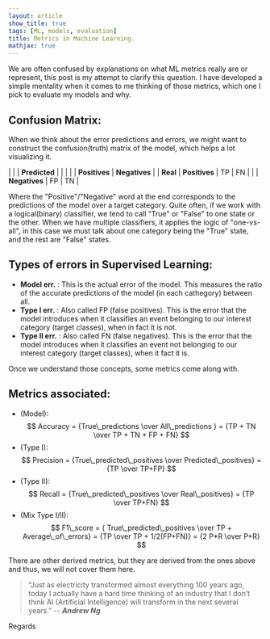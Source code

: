 ```yaml
---
layout: article
show_title: true
tags: [ML, models, evaluation]
title: Metrics in Machine Learning.
mathjax: true
---
```


We are often confused by explanations on what ML metrics really are or represent, this post is my attempt to clarify this question. I have developed a simple mentality when it comes to me thinking of those metrics, which one I pick to evaluate my models and why.

## Confusion Matrix:

When we think about the error predictions and errors, we might want to construct the confusion(truth) matrix of the model, which helps a lot visualizing it.


|      |           | **Predicted**  |          |
|      |           | **Positives** | **Negatives** |
| **Real** | **Positives** | TP        | FN |
|      | **Negatives** | FP        | TN |

Where the "Positive"/"Negative" word at the end corresponds to the predictions of the model over a target category. Quite often, if we work with a logical(binary) classifier, we tend to call "True" or "False" to one state or the other. When we have multiple classifiers, it applies the logic of "one-vs-all", in this case we must talk about one category being the "True" state, and the rest are "False" states.

## Types of errors in Supervised Learning:

- **Model err.** : This is the actual error of the model. This measures the ratio of the accurate predictions of the model (in each cathegory) between all.
- **Type I err.** : Also called FP (false positives). This is the error that the model introduces when it classifies an event belonging to our interest category (target classes), when in fact it is not.
- **Type II err.** : Also called FN (false negatives). This is the error that the model introduces when it classifies an event not belonging to our interest category (target classes), when it fact it is.

Once we understand those concepts, some metrics come along with.

## Metrics associated:

- (Model): 
$$ Accuracy = {True\_predictions \over All\_predictions } = {TP + TN \over TP + TN + FP + FN} $$
- (Type I): 
$$ Precision = {True\_predicted\_positives \over Predicted\_positives} = {TP \over TP+FP} $$
- (Type II):
$$ Recall = {True\_predicted\_positives \over Real\_positives} = {TP \over TP+FN} $$ 
- (Mix Type I/II): 
$$ F1\_score = { True\_predicted\_positives \over TP + Average\_of\_errors} =
{TP \over TP + 1/2(FP+FN)} =
{2 P*R \over P+R} $$


There are other derived metrics, but they are derived from the ones above and thus, we will not cover them here.

> “Just as electricity transformed almost everything 100 years ago, today I actually have a hard time thinking of an industry that I don’t think AI (Artificial Intelligence) will transform in the next several years.” 
> -- **<cite> Andrew Ng </cite>**

Regards
